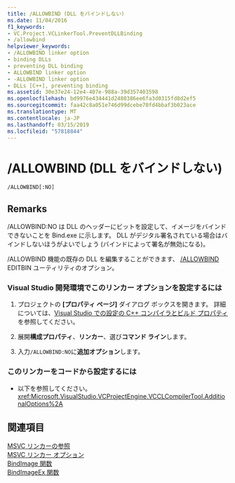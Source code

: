 ```yaml
---
title: /ALLOWBIND (DLL をバインドしない)
ms.date: 11/04/2016
f1_keywords:
- VC.Project.VCLinkerTool.PreventDLLBinding
- /allowbind
helpviewer_keywords:
- /ALLOWBIND linker option
- binding DLLs
- preventing DLL binding
- ALLOWBIND linker option
- -ALLOWBIND linker option
- DLLs [C++], preventing binding
ms.assetid: 30e37e24-12e4-407e-988a-39d357403598
ms.openlocfilehash: bd9976e434441d2480386ee6fa3d0315fd8d2ef5
ms.sourcegitcommit: faa42c8a051e746d99dcebe70fd4bbaf3b023ace
ms.translationtype: MT
ms.contentlocale: ja-JP
ms.lasthandoff: 03/15/2019
ms.locfileid: "57818844"
---
```

# <a name="allowbind-prevent-dll-binding"></a>/ALLOWBIND (DLL をバインドしない)

```
/ALLOWBIND[:NO]
```

## <a name="remarks"></a>Remarks

/ALLOWBIND:NO は DLL のヘッダーにビットを設定して、イメージをバインドできないことを Bind.exe に示します。 DLL がデジタル署名されている場合はバインドしないほうがよいでしょう (バインドによって署名が無効になる)。

/ALLOWBIND 機能の既存の DLL を編集することができます、 [/ALLOWBIND](allowbind.md) EDITBIN ユーティリティのオプション。

### <a name="to-set-this-linker-option-in-the-visual-studio-development-environment"></a>Visual Studio 開発環境でこのリンカー オプションを設定するには

1. プロジェクトの **[プロパティ ページ]** ダイアログ ボックスを開きます。 詳細については、[Visual Studio での設定の C++ コンパイラとビルド プロパティ](../working-with-project-properties.md)を参照してください。

1. 展開**構成プロパティ**、**リンカー**、選び**コマンド ライン**します。

1. 入力`/ALLOWBIND:NO`に**追加オプション**します。

### <a name="to-set-this-linker-option-programmatically"></a>このリンカーをコードから設定するには

- 以下を参照してください。<xref:Microsoft.VisualStudio.VCProjectEngine.VCCLCompilerTool.AdditionalOptions%2A>

## <a name="see-also"></a>関連項目

[MSVC リンカーの参照](linking.md)<br/>
[MSVC リンカー オプション](linker-options.md)<br/>
[BindImage 関数](/windows/desktop/api/imagehlp/nf-imagehlp-bindimage)<br/>
[BindImageEx 関数](/windows/desktop/api/imagehlp/nf-imagehlp-bindimageex)
